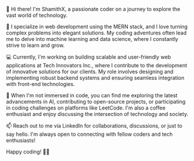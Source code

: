 👋 Hi there! I'm ShamithX, a passionate coder on a journey to explore the vast world of technology.

🚀 I specialize in web development using the MERN stack, and I love turning complex problems into elegant solutions. My coding adventures often lead me to delve into machine learning and data science, where I constantly strive to learn and grow.

💻 Currently, I'm working on building scalable and user-friendly web applications at Tech Innovators Inc., where I contribute to the development of innovative solutions for our clients. My role involves designing and implementing robust backend systems and ensuring seamless integration with front-end technologies.

🌱 When I'm not immersed in code, you can find me exploring the latest advancements in AI, contributing to open-source projects, or participating in coding challenges on platforms like LeetCode. I'm also a coffee enthusiast and enjoy discussing the intersection of technology and society.

📫 Reach out to me via LinkedIn for collaborations, discussions, or just to say hello. I'm always open to connecting with fellow coders and tech enthusiasts!

Happy coding! 🚀✨
